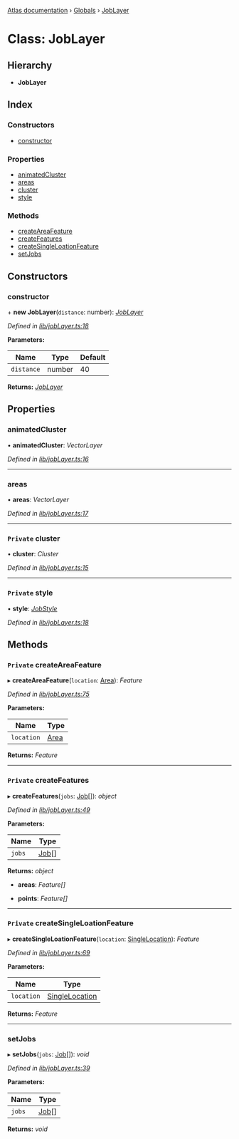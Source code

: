 [Atlas documentation](../README.md) › [Globals](../globals.md) › [JobLayer](joblayer.md)

# Class: JobLayer

## Hierarchy

* **JobLayer**

## Index

### Constructors

* [constructor](joblayer.md#constructor)

### Properties

* [animatedCluster](joblayer.md#animatedcluster)
* [areas](joblayer.md#areas)
* [cluster](joblayer.md#private-cluster)
* [style](joblayer.md#private-style)

### Methods

* [createAreaFeature](joblayer.md#private-createareafeature)
* [createFeatures](joblayer.md#private-createfeatures)
* [createSingleLoationFeature](joblayer.md#private-createsingleloationfeature)
* [setJobs](joblayer.md#setjobs)

## Constructors

###  constructor

\+ **new JobLayer**(`distance`: number): *[JobLayer](joblayer.md)*

*Defined in [lib/jobLayer.ts:18](https://github.com/chronark/atlas/blob/d12ab44/src/lib/jobLayer.ts#L18)*

**Parameters:**

Name | Type | Default |
------ | ------ | ------ |
`distance` | number | 40 |

**Returns:** *[JobLayer](joblayer.md)*

## Properties

###  animatedCluster

• **animatedCluster**: *VectorLayer*

*Defined in [lib/jobLayer.ts:16](https://github.com/chronark/atlas/blob/d12ab44/src/lib/jobLayer.ts#L16)*

___

###  areas

• **areas**: *VectorLayer*

*Defined in [lib/jobLayer.ts:17](https://github.com/chronark/atlas/blob/d12ab44/src/lib/jobLayer.ts#L17)*

___

### `Private` cluster

• **cluster**: *Cluster*

*Defined in [lib/jobLayer.ts:15](https://github.com/chronark/atlas/blob/d12ab44/src/lib/jobLayer.ts#L15)*

___

### `Private` style

• **style**: *[JobStyle](jobstyle.md)*

*Defined in [lib/jobLayer.ts:18](https://github.com/chronark/atlas/blob/d12ab44/src/lib/jobLayer.ts#L18)*

## Methods

### `Private` createAreaFeature

▸ **createAreaFeature**(`location`: [Area](../globals.md#area)): *Feature*

*Defined in [lib/jobLayer.ts:75](https://github.com/chronark/atlas/blob/d12ab44/src/lib/jobLayer.ts#L75)*

**Parameters:**

Name | Type |
------ | ------ |
`location` | [Area](../globals.md#area) |

**Returns:** *Feature*

___

### `Private` createFeatures

▸ **createFeatures**(`jobs`: [Job](../interfaces/job.md)[]): *object*

*Defined in [lib/jobLayer.ts:49](https://github.com/chronark/atlas/blob/d12ab44/src/lib/jobLayer.ts#L49)*

**Parameters:**

Name | Type |
------ | ------ |
`jobs` | [Job](../interfaces/job.md)[] |

**Returns:** *object*

* **areas**: *Feature[]*

* **points**: *Feature[]*

___

### `Private` createSingleLoationFeature

▸ **createSingleLoationFeature**(`location`: [SingleLocation](../interfaces/singlelocation.md)): *Feature*

*Defined in [lib/jobLayer.ts:69](https://github.com/chronark/atlas/blob/d12ab44/src/lib/jobLayer.ts#L69)*

**Parameters:**

Name | Type |
------ | ------ |
`location` | [SingleLocation](../interfaces/singlelocation.md) |

**Returns:** *Feature*

___

###  setJobs

▸ **setJobs**(`jobs`: [Job](../interfaces/job.md)[]): *void*

*Defined in [lib/jobLayer.ts:39](https://github.com/chronark/atlas/blob/d12ab44/src/lib/jobLayer.ts#L39)*

**Parameters:**

Name | Type |
------ | ------ |
`jobs` | [Job](../interfaces/job.md)[] |

**Returns:** *void*
